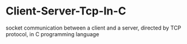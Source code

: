 # Client-Server-Tcp-In-C
socket communication between a client and a server, directed by TCP protocol, in C programming language
